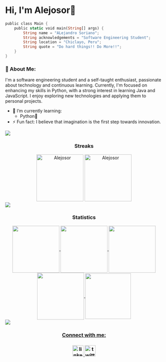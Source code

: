 # Hi, I'm Alejosor👾

```rust
public class Main {
    public static void main(String[] args) {
        String name = "ALejandro Soriano";
        String acknowledgements = "Software Engineering Student";
        String location = "Chiclayo, Peru";
        String quote = "Do hard things!! Do More!!";
    }
}
```
### 👋 About Me:
I'm a software engineering student and a self-taught enthusiast, passionate about technology and continuous learning. Currently, I'm focused on enhancing my skills in Python, with a strong interest in learning Java and JavaScript. I enjoy exploring new technologies and applying them to personal projects.
- 🌱 I’m currently learning:  
  - Python🐍  
- ⚡ Fun fact: I believe that imagination is the first step towards innovation.  


<!--Github Streak-->
<img src="https://user-images.githubusercontent.com/73097560/115834477-dbab4500-a447-11eb-908a-139a6edaec5c.gif">

<h3 align="Center">Streaks</h3>
<div align="center">
<img  height="150em" src="https://github-readme-stats.vercel.app/api/top-langs/?username=Alejosor&layout=compact&theme=tokyonight" alt=Alejosor />

<img  height="150em" src="https://streak-stats.demolab.com/?user=Alejosor&theme=tokyonight" alt="Alejosor" />


</div>

<!--Github stats-->
<img src="https://user-images.githubusercontent.com/73097560/115834477-dbab4500-a447-11eb-908a-139a6edaec5c.gif">

<h3 align="center">Statistics</h3>
<div align="center">
<a href="https://github.com/Alejosor">
<img align="center" src="https://github-readme-stats.vercel.app/api?username=Alejosor&show_icons=true&theme=tokyonight&hide_border=true" height="150em"/>
<img align="center" src="http://github-profile-summary-cards.vercel.app/api/cards/most-commit-language?username=Alejosor&theme=tokyonight" height="150em" />
<img align="center" src="http://github-profile-summary-cards.vercel.app/api/cards/repos-per-language?username=Alejosor&theme=tokyonight" height="150em" />
<img align="center" src="http://github-profile-summary-cards.vercel.app/api/cards/productive-time?username=Alejosor&theme=tokyonight" height="150em" />
<img align="center" src="http://github-profile-summary-cards.vercel.app/api/cards/profile-details?username=Alejosor&theme=tokyonight" height="146em" />
</div>

<!--Connect with me-->
<img src="https://user-images.githubusercontent.com/73097560/115834477-dbab4500-a447-11eb-908a-139a6edaec5c.gif">

<div align="center">
<h3>Connect with me:<h3>
  <a href="https://www.linkedin.com/in/alejandro-soriano-palomino/" target="_blank">
    <img src="https://img.shields.io/static/v1?message=LinkedIn&logo=linkedin&label=&color=0077B5&logoColor=white&labelColor=&style=for-the-badge" height="35" alt="linkedin logo"  />
  </a>
  <a href="https://x.com/alejosordev" target="_blank">
    <img src="https://img.shields.io/static/v1?message=Twitter&logo=twitter&label=&color=1DA1F2&logoColor=white&labelColor=&style=for-the-badge" height="35" alt="twitter logo"  /></a>
</div>

<!--
**Alejosor/alejosor** is a ✨ _special_ ✨ repository because its `README.md` (this file) appears on your GitHub profile.

Here are some ideas to get you started:

- 🔭 I’m currently working on ...
- 🌱 I’m currently learning ...
- 👯 I’m looking to collaborate on ...
- 🤔 I’m looking for help with ...
- 💬 Ask me about ...
- 📫 How to reach me: ...
- 😄 Pronouns: ...
- ⚡ Fun fact: ...
-->
